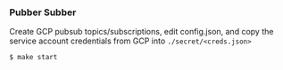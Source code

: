 ### Pubber Subber

Create GCP pubsub topics/subscriptions, edit config.json, and copy the service account credentials from GCP into `./secret/<creds.json>`

```bash
$ make start
```
